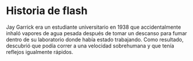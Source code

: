 # Historia de flash 

Jay Garrick era un estudiante universitario en 1938 que accidentalmente inhaló vapores de agua pesada después de tomar un descanso para fumar dentro de su 
laboratorio donde había estado trabajando.​ Como resultado, descubrió que podía correr a una velocidad sobrehumana y que tenía reflejos igualmente rápidos.
